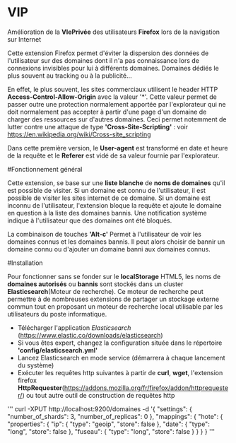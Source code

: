 # VIP

Amélioration de la **VIePrivée** des utilisateurs **Firefox** lors de la navigation sur Internet

Cette extension Firefox permet d'éviter la dispersion des données de l'utilisateur sur des domaines dont il n'a pas connaissance lors de connexions invisibles pour lui à différents domaines. Domaines dédiés le plus souvent au tracking ou à la publicité...

En effet, le plus souvent, les sites commerciaux utilisent le header HTTP **Access-Control-Allow-Origin** avec la valeur '*'.
Cette valeur permet de passer outre une protection normalement apportée par l'explorateur qui ne doit normalement pas accepter à partir d'une page d'un domaine de charger des ressources sur d'autres domaines.
Ceci permet notemment de lutter contre une attaque de type **'Cross-Site-Scripting'** : voir https://en.wikipedia.org/wiki/Cross-site_scripting


Dans cette première version, le **User-agent** est transformé en date et heure de la requête et le **Referer** est vidé de sa valeur fournie par l'explorateur.

#Fonctionnement général

Cette extension, se base sur une **liste blanche** de **noms de domaines** qu'il est possible de visiter.
Si un domaine est connu de l'utilisateur, il est possible de visiter les sites internet de ce domaine.
Si un domaine est inconnu de l'utilisateur, l'extension bloque la requête et ajoute le domaine en question à la liste des domaines bannis. Une notification système indique à l'utilisateur que des domaines ont été bloqués.

La combinaison de touches **'Alt-c'** Permet à l'utilisateur de voir les domaines connus et les domaines bannis.
Il peut alors choisir de bannir un domaine connu ou d'ajouter un domaine banni aux domaines connus.

#Installation

Pour fonctionner sans se fonder sur le **localStorage** HTML5, les noms de **domaines autorisés** ou **bannis** sont stockés dans un cluster **Elasticsearch**(Moteur de recherche).
Ce moteur de recherche peut permettre à de nombreuses extensions de partager un stockage externe commun tout en proposant un moteur de recherche local utilisable par les utilisateurs du poste informatique.

- Télécharger l'application *Elasticsearch* (https://www.elastic.co/downloads/elasticsearch)
- Si vous êtes expert, changez la configuration située dans le répertoire **'config/elasticsearch.yml'**
- Lancez Elasticsearch en mode service (démarrera à chaque lancement du système)
- Exécuter les requêtes http suivantes à partir de **curl**, **wget**, l'extension firefox **HttpRequester**(https://addons.mozilla.org/fr/firefox/addon/httprequester/) ou tout autre outil de construction de requêtes http

'''
 curl -XPUT http://localhost:9200/domaines -d '{
 "settings": {
 	"number_of_shards": 3,
 	"number_of_replicas": 0
	},
	"mappings": {
		"hote": {
			"properties": {
				"ip": {
					"type": "geoip",
					"store": false
				},
				"date": {
    			"type": "long",
    			"store": false 
				},
				"fuseau": {
    			"type": "long",
    			"store": false
				}
			}
		}
	}
'''
